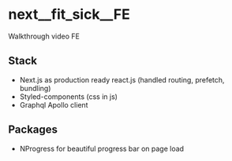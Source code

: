 # next__fit_sick__FE
Walkthrough video FE

## Stack
- Next.js as production ready react.js (handled routing, prefetch, bundling)
- Styled-components (css in js)
- Graphql Apollo client

## Packages
- NProgress for beautiful progress bar on page load
